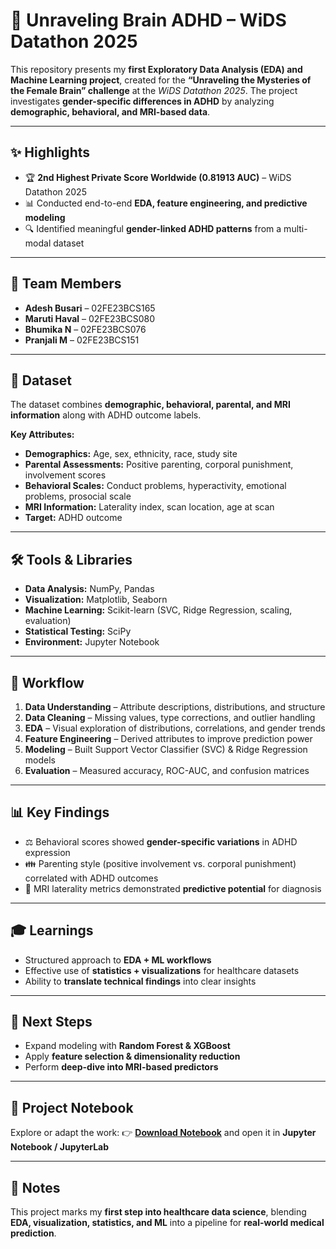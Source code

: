 # 🧠 Unraveling Brain ADHD – WiDS Datathon 2025

This repository presents my **first Exploratory Data Analysis (EDA) and Machine Learning project**, created for the **“Unraveling the Mysteries of the Female Brain” challenge** at the *WiDS Datathon 2025*.
The project investigates **gender-specific differences in ADHD** by analyzing **demographic, behavioral, and MRI-based data**.

---

## ✨ Highlights

* 🏆 **2nd Highest Private Score Worldwide (0.81913 AUC)** – WiDS Datathon 2025
* 📊 Conducted end-to-end **EDA, feature engineering, and predictive modeling**
* 🔍 Identified meaningful **gender-linked ADHD patterns** from a multi-modal dataset

---

## 👥 Team Members

* **Adesh Busari** – 02FE23BCS165
* **Maruti Haval** – 02FE23BCS080
* **Bhumika N** – 02FE23BCS076
* **Pranjali M** – 02FE23BCS151

---

## 📂 Dataset

The dataset combines **demographic, behavioral, parental, and MRI information** along with ADHD outcome labels.

**Key Attributes:**

* **Demographics:** Age, sex, ethnicity, race, study site
* **Parental Assessments:** Positive parenting, corporal punishment, involvement scores
* **Behavioral Scales:** Conduct problems, hyperactivity, emotional problems, prosocial scale
* **MRI Information:** Laterality index, scan location, age at scan
* **Target:** ADHD outcome

---

## 🛠️ Tools & Libraries

* **Data Analysis:** NumPy, Pandas
* **Visualization:** Matplotlib, Seaborn
* **Machine Learning:** Scikit-learn (SVC, Ridge Regression, scaling, evaluation)
* **Statistical Testing:** SciPy
* **Environment:** Jupyter Notebook

---

## 🔬 Workflow

1. **Data Understanding** – Attribute descriptions, distributions, and structure
2. **Data Cleaning** – Missing values, type corrections, and outlier handling
3. **EDA** – Visual exploration of distributions, correlations, and gender trends
4. **Feature Engineering** – Derived attributes to improve prediction power
5. **Modeling** – Built Support Vector Classifier (SVC) & Ridge Regression models
6. **Evaluation** – Measured accuracy, ROC-AUC, and confusion matrices

---

## 📊 Key Findings

* ⚖️ Behavioral scores showed **gender-specific variations** in ADHD expression
* 👪 Parenting style (positive involvement vs. corporal punishment) correlated with ADHD outcomes
* 🧩 MRI laterality metrics demonstrated **predictive potential** for diagnosis

---

## 🎓 Learnings

* Structured approach to **EDA + ML workflows**
* Effective use of **statistics + visualizations** for healthcare datasets
* Ability to **translate technical findings** into clear insights

---

## 🚀 Next Steps

* Expand modeling with **Random Forest & XGBoost**
* Apply **feature selection & dimensionality reduction**
* Perform **deep-dive into MRI-based predictors**

---

## 📘 Project Notebook

Explore or adapt the work:
👉 [**Download Notebook**](WIDS_final_project1.ipynb) and open it in **Jupyter Notebook / JupyterLab**

---

## 📝 Notes

This project marks my **first step into healthcare data science**, blending **EDA, visualization, statistics, and ML** into a pipeline for **real-world medical prediction**.


